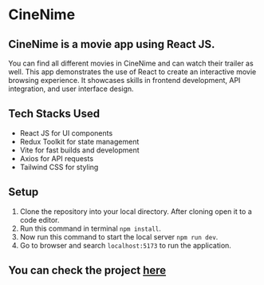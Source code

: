 # CineNime 
## CineNime is a movie app using React JS.

You can find all different movies in CineNime and can watch their trailer as well.
This app demonstrates the use of React to create an interactive movie browsing experience. It showcases skills in frontend development, API integration, and user interface design.

## Tech Stacks Used

 - React JS for UI components 
 - Redux Toolkit for state management
 - Vite for fast builds and development
 - Axios for API requests 
 - Tailwind CSS for styling

## Setup

 1. Clone the repository into your local directory. After cloning open it to a code editor.
 2. Run this command in terminal `npm install`.
 3. Now run this command to start the local server `npm run dev`.
 4. Go to browser and search `localhost:5173` to run the application.


## You can check the project [here](https://cinenime.vercel.app/)
 
